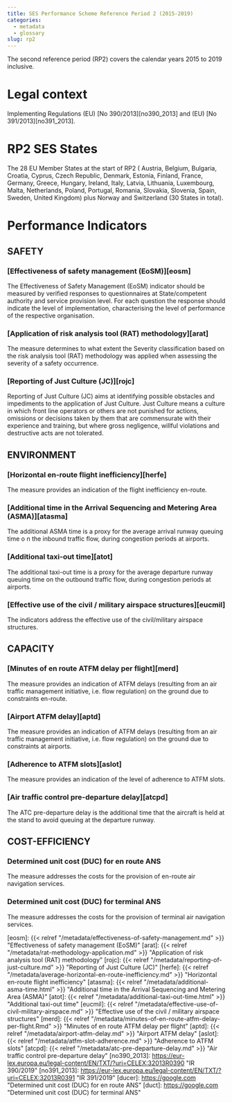 ```yaml
---
title: SES Performance Scheme Reference Period 2 (2015-2019)
categories:
  - metadata
  - glossary
slug: rp2
---
```


The second reference period (RP2) covers the calendar years 2015 to 2019 inclusive.

# Legal context
Implementing Regulations (EU) [No 390/2013][no390_2013] and (EU) [No 391/2013][no391_2013].

# RP2 SES States

The 28 EU Member States at the start of RP2 (
Austria,
Belgium, Bulgaria,
Croatia, Cyprus, Czech Republic,
Denmark,
Estonia,
Finland, France,
Germany, Greece,
Hungary,
Ireland, Italy,
Latvia, Lithuania, Luxembourg,
Malta,
Netherlands,
Poland, Portugal,
Romania,
Slovakia, Slovenia, Spain, Sweden,
United Kingdom) 
plus Norway and Switzerland (30 States in total).


# Performance Indicators

## SAFETY

### [Effectiveness of safety management (EoSM)][eosm]

The Effectiveness of Safety Management (EoSM) indicator should be measured by
verified responses to questionnaires at State/competent authority and service provision level.
For each question the response should indicate the level of implementation,
characterising the level of performance of the respective organisation.


### [Application of risk analysis tool (RAT) methodology][arat]
The measure determines to what extent the Severity classification based on the
risk analysis tool (RAT) methodology was applied when assessing the severity of a safety occurrence.


### [Reporting of Just Culture (JC)][rojc]

Reporting of Just Culture (JC) aims at identifying possible obstacles and impediments to
the application of Just Culture.
Just Culture means a culture in which front line operators or others are not punished for actions,
omissions or decisions taken by them that are commensurate with their experience and training,
but where gross negligence, willful violations and destructive acts are not tolerated.


## ENVIRONMENT

### [Horizontal en-route flight inefficiency][herfe]

The measure provides an indication of the flight inefficiency en-route.

### [Additional time in the Arrival Sequencing and Metering Area (ASMA)][atasma]
The additional ASMA time is a proxy for the average arrival runway queuing time o
n the inbound traffic flow, during congestion periods at airports.


### [Additional taxi-out time][atot]
The additional taxi-out time is a proxy for the average departure runway queuing time on
the outbound traffic flow, during congestion periods at airports.


### [Effective use of the civil / military airspace structures][eucmil]
The indicators address the effective use of the civil/military airspace structures.



## CAPACITY

### [Minutes of en route ATFM delay per flight][merd]
The measure provides an indication of ATFM delays (resulting from an air traffic management
initiative, i.e. flow regulation) on the ground due to constraints en-route.

### [Airport ATFM delay][aptd]
The measure provides an indication of ATFM delays (resulting from an air traffic
management initiative, i.e. flow regulation) on the ground due to constraints at airports.

### [Adherence to ATFM slots][aslot]
The measure provides an indication of the level of adherence to ATFM slots. 


### [Air traffic control pre-departure delay][atcpd]
The ATC pre-departure delay is the additional time that the aircraft is held at the stand to
avoid queuing at the departure runway.


## COST-EFFICIENCY

### Determined unit cost (DUC) for en route ANS
The measure addresses the costs for the provision of en-route air navigation services.


### Determined unit cost (DUC) for terminal ANS
The measure addresses the costs for the provision of terminal air navigation services.



[eosm]: {{< relref "/metadata/effectiveness-of-safety-management.md" >}} "Effectiveness of safety management (EoSM)"
[arat]: {{< relref "/metadata/rat-methodology-application.md" >}} "Application of risk analysis tool (RAT) methodology"
[rojc]: {{< relref "/metadata/reporting-of-just-culture.md" >}} "Reporting of Just Culture (JC)"
[herfe]: {{< relref "/metadata/average-horizontal-en-route-inefficiency.md" >}} "Horizontal en-route flight inefficiency"
[atasma]: {{< relref "/metadata/additional-asma-time.html" >}} "Additional time in the Arrival Sequencing and Metering Area (ASMA)"
[atot]: {{< relref "/metadata/additional-taxi-out-time.html" >}} "Additional taxi-out time"
[eucmil]: {{< relref "/metadata/effective-use-of-civil-military-airspace.md" >}} "Effective use of the civil / military airspace structures"
[merd]: {{< relref "/metadata/minutes-of-en-route-atfm-delay-per-flight.Rmd" >}} "Minutes of en route ATFM delay per flight"
[aptd]: {{< relref "/metadata/airport-atfm-delay.md" >}} "Airport ATFM delay"
[aslot]: {{< relref "/metadata/atfm-slot-adherence.md" >}} "Adherence to ATFM slots"
[atcpd]: {{< relref "/metadata/atc-pre-departure-delay.md" >}} "Air traffic control pre-departure delay"
[no390_2013]: https://eur-lex.europa.eu/legal-content/EN/TXT/?uri=CELEX:32013R0390 "IR 390/2019"
[no391_2013]: https://eur-lex.europa.eu/legal-content/EN/TXT/?uri=CELEX:32013R0391 "IR 391/2019"
[ducer]: https://google.com "Determined unit cost (DUC) for en route ANS"
[duct]: https://google.com "Determined unit cost (DUC) for terminal ANS"



